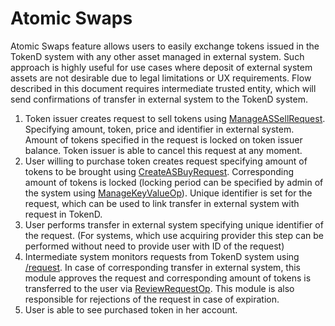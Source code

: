 # Atomic Swaps

Atomic Swaps feature allows users to easily exchange tokens issued in the TokenD system with any other asset managed in external system. Such approach is highly useful for use cases where deposit of external system assets are not desirable due to legal limitations or UX requirements. Flow described in this document requires intermediate trusted entity, which will send confirmations of transfer in external system to the TokenD system.

1. Token issuer creates request to sell tokens using [ManageASSellRequest](../tech/sell_as.md). Specifying amount, token, price and identifier in external system. Amount of tokens specified in the request is locked on token issuer balance. Token issuer is able to cancel this request at any moment.
1. User willing to purchase token creates request specifying amount of tokens to be brought using [CreateASBuyRequest](tech/buy_as.md). Corresponding amount of tokens is locked (locking period can be specified by admin of the system using [ManageKeyValueOp](tech/manage_key_value.md)). Unique identifier is set for the request, which can be used to link transfer in external system with request in TokenD.
1. User performs transfer in external system specifying unique identifier of the request. (For systems, which use acquiring provider this step can be performed without need to provide user with ID of the request)
1. Intermediate system monitors requests from TokenD system using [/request](https://tokend.gitlab.io/horizon-docs/#reviewable-requests). In case of corresponding transfer in external system, this module approves the request and corresponding amount of tokens is transferred to the user via [ReviewRequestOp](tech/review_request_op.md). This module is also responsible for rejections of the request in case of expiration.
1. User is able to see purchased token in her account.